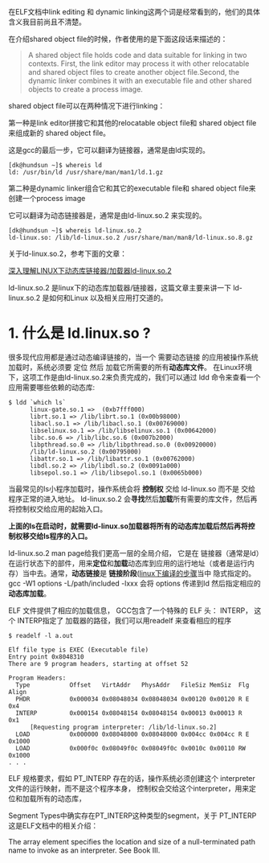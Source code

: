 在ELF文档中link editing 和 dynamic linking这两个词是经常看到的，他们的具体含义我目前尚且不清楚。

在介绍shared object file的时候，作者使用的是下面这段话来描述的：

>A shared object file holds code and data suitable for linking in two contexts. First, the link editor may process it with other relocatable and shared object files to create another object file.Second, the dynamic linker combines it with an executable file and other shared objects to create a process image.

 shared object file可以在两种情况下进行linking：

第一种是link editor拼接它和其他的relocatable object file和 shared object file来组成新的 shared object file。

这是gcc的最后一步，它可以翻译为链接器，通常是由ld实现的。

```shell
[dk@hundsun ~]$ whereis ld
ld: /usr/bin/ld /usr/share/man/man1/ld.1.gz
```

第二种是dynamic linker组合它和其它的executable file和 shared object file来创建一个process image

它可以翻译为动态链接器是，通常是由ld-linux.so.2 来实现的。

```shell
[dk@hundsun ~]$ whereis ld-linux.so.2 
ld-linux.so: /lib/ld-linux.so.2 /usr/share/man/man8/ld-linux.so.8.gz
```

关于ld-linux.so.2，参考下面的文章：

[ 深入理解LINUX下动态库链接器/加载器ld-linux.so.2](http://blog.csdn.net/elfprincexu/article/details/51701242)

ld-linux.so.2 是linux下的动态库加载器/链接器，这篇文章主要来讲一下 ld-linux.so.2 是如何和Linux 以及相关应用打交道的。

# 1. 什么是 ld.linux.so ? 

很多现代应用都是通过动态编译链接的，当一个 需要动态链接 的应用被操作系统加载时，系统必须要 定位 然后 加载它所需要的所有**动态库文件**。 在Linux环境下，这项工作是由ld-linux.so.2来负责完成的，我们可以通过 ldd 命令来查看一个 应用需要哪些依赖的动态库:

```
$ ldd `which ls`
      linux-gate.so.1 =>  (0xb7fff000)
      librt.so.1 => /lib/librt.so.1 (0x00b98000)
      libacl.so.1 => /lib/libacl.so.1 (0x00769000)
      libselinux.so.1 => /lib/libselinux.so.1 (0x00642000)
      libc.so.6 => /lib/libc.so.6 (0x007b2000)
      libpthread.so.0 => /lib/libpthread.so.0 (0x00920000)
      /lib/ld-linux.so.2 (0x00795000)
      libattr.so.1 => /lib/libattr.so.1 (0x00762000)
      libdl.so.2 => /lib/libdl.so.2 (0x0091a000)
      libsepol.so.1 => /lib/libsepol.so.1 (0x0065b000)
```

当最常见的ls小程序加载时，操作系统会将 **控制权** 交给 ld-linux.so 而不是 交给程序正常的进入地址。 ld-linux.so.2 会**寻找**然后**加载**所有需要的库文件，然后再将控制权交给应用的起始入口。

**上面的ls在启动时，就需要ld-linux.so加载器将所有的动态库加载后然后再将控制权移交给ls程序的入口。**

ld-linux.so.2 man page给我们更高一层的全局介绍， 它是在 链接器（通常是ld）在运行状态下的部件，用来**定位**和**加载**动态库到应用的运行地址（或者是运行内存）当中去。通常，**动态链接**是 **链接阶段**([linux下编译的步骤](https://github.com/dengking/learn-cpp/blob/master/compile-and-link-error/step-of-compile/step-of-compile-in-linux.md)当中 隐式指定的<!--在makefile文件中会指定需要链接的so-->。 gcc -W1 options -L/path/included -lxxx 会将 options 传递到ld 然后指定相应的**动态库加载**。 



ELF 文件提供了相应的加载信息， GCC包含了一个特殊的 ELF 头： INTERP， 这个 INTERP指定了 加载器的路径，我们可以用readelf 来查看相应的程序

```
$ readelf -l a.out

Elf file type is EXEC (Executable file)
Entry point 0x8048310
There are 9 program headers, starting at offset 52

Program Headers:
  Type           Offset   VirtAddr   PhysAddr   FileSiz MemSiz  Flg Align
  PHDR           0x000034 0x08048034 0x08048034 0x00120 0x00120 R E 0x4
  INTERP         0x000154 0x08048154 0x08048154 0x00013 0x00013 R   0x1
      [Requesting program interpreter: /lib/ld-linux.so.2]
  LOAD           0x000000 0x08048000 0x08048000 0x004cc 0x004cc R E 0x1000
  LOAD           0x000f0c 0x08049f0c 0x08049f0c 0x0010c 0x00110 RW  0x1000
. . .
```

ELF 规格要求，假如 PT_INTERP 存在的话，操作系统必须创建这个 interpreter文件的运行映射，而不是这个程序本身， 控制权会交给这个interpreter，用来定位和加载所有的动态库，



Segment Types中确实存在PT_INTERP这种类型的segment，关于 PT_INTERP这是ELF文档中的相关介绍：

The array element specifies the location and size of a null-terminated path name to invoke as an interpreter. See Book III.



